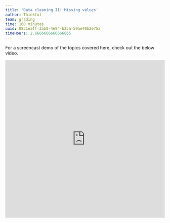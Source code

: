 ```yaml
---
title: 'Data cleaning II: Missing values'
author: Thinkful
team: grading
time: 160 minutes
uuid: 0831eaff-2ab0-4e94-b25a-59ae40b2e75a
timeHours: 2.6666666666666665
---
```


<jupyter notebook-name="model_prep_data_cleaning_missing_values" course-code="DSBC"></jupyter>

For a screencast demo of the topics covered here, check out the below video. 

<iframe id="kaltura_player_1604706235" src="https://cdnapisec.kaltura.com/p/2315191/sp/231519100/embedIframeJs/uiconf_id/45331192/partner_id/2315191?iframeembed=true&playerId=kaltura_player_1604706235&entry_id=1_1gwpk0d6" width="100%" height="500" allowfullscreen webkitallowfullscreen mozAllowFullScreen allow="autoplay *; fullscreen *; encrypted-media *" frameborder="0"></iframe>